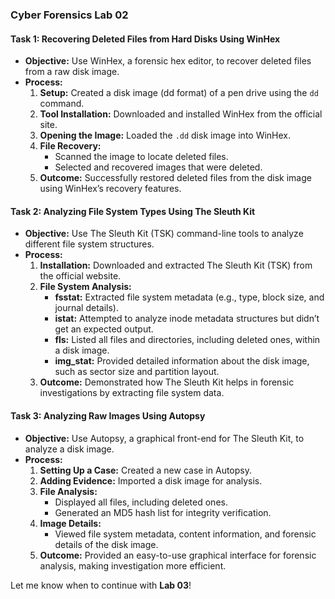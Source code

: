 ### **Cyber Forensics Lab 02**  

#### **Task 1: Recovering Deleted Files from Hard Disks Using WinHex**  
- **Objective:** Use WinHex, a forensic hex editor, to recover deleted files from a raw disk image.  
- **Process:**  
  1. **Setup:** Created a disk image (dd format) of a pen drive using the `dd` command.  
  2. **Tool Installation:** Downloaded and installed WinHex from the official site.  
  3. **Opening the Image:** Loaded the `.dd` disk image into WinHex.  
  4. **File Recovery:**  
     - Scanned the image to locate deleted files.  
     - Selected and recovered images that were deleted.  
  5. **Outcome:** Successfully restored deleted files from the disk image using WinHex’s recovery features.  

#### **Task 2: Analyzing File System Types Using The Sleuth Kit**  
- **Objective:** Use The Sleuth Kit (TSK) command-line tools to analyze different file system structures.  
- **Process:**  
  1. **Installation:** Downloaded and extracted The Sleuth Kit (TSK) from the official website.  
  2. **File System Analysis:**  
     - **fsstat:** Extracted file system metadata (e.g., type, block size, and journal details).  
     - **istat:** Attempted to analyze inode metadata structures but didn’t get an expected output.  
     - **fls:** Listed all files and directories, including deleted ones, within a disk image.  
     - **img_stat:** Provided detailed information about the disk image, such as sector size and partition layout.  
  3. **Outcome:** Demonstrated how The Sleuth Kit helps in forensic investigations by extracting file system data.  

#### **Task 3: Analyzing Raw Images Using Autopsy**  
- **Objective:** Use Autopsy, a graphical front-end for The Sleuth Kit, to analyze a disk image.  
- **Process:**  
  1. **Setting Up a Case:** Created a new case in Autopsy.  
  2. **Adding Evidence:** Imported a disk image for analysis.  
  3. **File Analysis:**  
     - Displayed all files, including deleted ones.  
     - Generated an MD5 hash list for integrity verification.  
  4. **Image Details:**  
     - Viewed file system metadata, content information, and forensic details of the disk image.  
  5. **Outcome:** Provided an easy-to-use graphical interface for forensic analysis, making investigation more efficient.  

Let me know when to continue with **Lab 03**!
